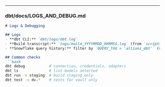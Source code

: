 
---

### dbt/docs/LOGS_AND_DEBUG.md
```markdown
# Logs & Debugging

## Logs
- **dbt CLI:** `dbt/logs/dbt.log`
- **Build transcript:** `logs/build_YYYYMMDD_HHMMSS.log` (from `scripts/05_dbt.sh`)
- **Snowflake query history:** filter by `QUERY_TAG = 'allianz_dbt'` (set in profiles.yml)

## Common checks
```bash
dbt debug           # connection, credentials, adapters
dbt ls              # list models selected
dbt run -s staging  # build staging only
dbt test -s dv.*    # tests for vault only
